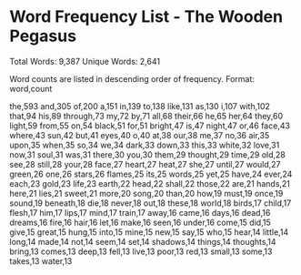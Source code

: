 # Word Frequency List - The Wooden Pegasus

Total Words: 9,387
Unique Words: 2,641

Word counts are listed in descending order of frequency.
Format: word,count

the,593
and,305
of,200
a,151
in,139
to,138
like,131
as,130
i,107
with,102
that,94
his,89
through,73
my,72
by,71
all,68
their,66
he,65
her,64
they,60
light,59
from,55
on,54
black,51
for,51
bright,47
is,47
night,47
or,46
face,43
where,43
sun,42
but,41
eyes,40
o,40
at,38
our,38 
me,37
no,36
air,35
upon,35
when,35
so,34
we,34
dark,33
down,33
this,33
white,32
love,31
now,31
soul,31
was,31
there,30
you,30
them,29
thought,29
time,29
old,28
see,28
still,28
your,28
face,27
heart,27
heat,27
she,27
until,27
would,27
green,26
one,26
stars,26
flames,25
its,25
words,25
yet,25
have,24
ever,24
each,23
gold,23
life,23
earth,22
head,22
shall,22
those,22
are,21
hands,21
here,21
lies,21
sweet,21
more,20
song,20
than,20
how,19
must,19
once,19
sound,19
beneath,18
die,18
never,18
out,18
these,18
world,18
birds,17
child,17
flesh,17
him,17
lips,17
mind,17
train,17
away,16
came,16
days,16
dead,16
dreams,16
fire,16
hair,16
let,16
make,16
seen,16
under,16
come,15
did,15
give,15
great,15
hung,15
into,15
mine,15
new,15
say,15
who,15
hear,14
little,14
long,14
made,14
not,14
seem,14
set,14
shadows,14
things,14
thoughts,14
bring,13
comes,13
deep,13
fell,13
live,13
poor,13
red,13
small,13
some,13
takes,13
water,13